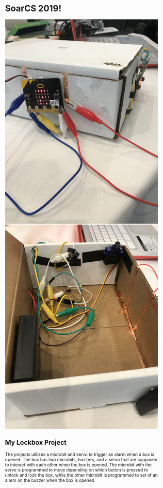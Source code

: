 # SoarCS 2019!

<!-- Note, the line below this one is what links to your screenshot, **DO NOT REMOVE** -->
![my_screenshot](./IMG_4297.JPG)
![](./IMG_4298.JPG)

<!--
In this file, you should write a brief description of what your
project is, what you learned, and a simple screenshot of your work.

To add a screenshot, please replace `screenshot.png` with
your own screenshot.
-->

## My Lockbox Project

The projects utilizes a microbit and servo to trigger an alarm when a box is opened. The box has two microbits, buzzers, and a servo that are supposed to interact with each other when the box is opened. The microbit with the servo is programmed to move depending on which button is pressed to unlock and lock the box, while the other microbit is programmed to set of an alarm on the buzzer when the box is opened.

